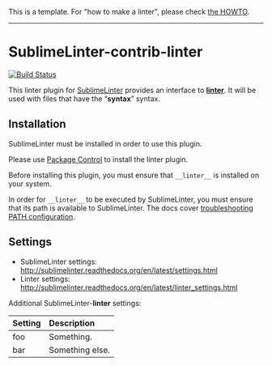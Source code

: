 This is a template. For "how to make a linter", please check [the HOWTO](HOWTO.md).

-----------------------------------------------------------------

SublimeLinter-contrib-__linter__
================================

[![Build Status](https://travis-ci.org/SublimeLinter/SublimeLinter-contrib-__linter__.svg?branch=master)](https://travis-ci.org/SublimeLinter/SublimeLinter-contrib-__linter__)

This linter plugin for [SublimeLinter](https://github.com/SublimeLinter/SublimeLinter) provides an interface to [__linter__](__linter_homepage__). It will be used with files that have the “__syntax__” syntax.

## Installation
SublimeLinter must be installed in order to use this plugin. 

Please use [Package Control](https://packagecontrol.io) to install the linter plugin.

Before installing this plugin, you must ensure that `__linter__` is installed on your system.

In order for `__linter__` to be executed by SublimeLinter, you must ensure that its path is available to SublimeLinter. The docs cover [troubleshooting PATH configuration](http://sublimelinter.readthedocs.io/en/latest/troubleshooting.html#finding-a-linter-executable).

## Settings
- SublimeLinter settings: http://sublimelinter.readthedocs.org/en/latest/settings.html
- Linter settings: http://sublimelinter.readthedocs.org/en/latest/linter_settings.html

Additional SublimeLinter-__linter__ settings:

|Setting|Description    |
|:------|:--------------|
|foo    |Something.     |
|bar    |Something else.|
